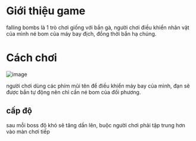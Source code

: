 # Giới thiệu game
falling bombs là 1 trò chơi giống với bắn gà, người chơi điều khiển nhân vật của mình né bom của máy bay địch, đồng thời bắn hạ chúng.
# Cách chơi
![image](https://github.com/user-attachments/assets/e4706736-5b1c-47d1-b683-588d42e42fa1)

người chơi dùng các phím mũi tên để điều khiển máy bay của mình, đạn sẽ được bắn tự động nên chỉ cần né bom của đối phương.
## cấp độ
sau mỗi boss độ khó sẽ tăng dần lên, buộc người chơi phải tập trung hơn vào màn chơi tiếp
